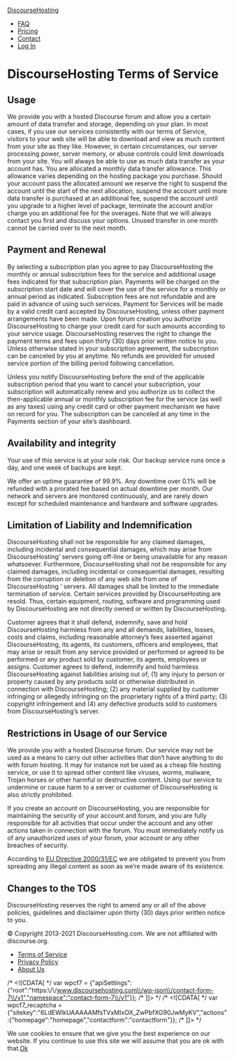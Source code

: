 [DiscourseHosting](https://www.discoursehosting.com/)

*   [FAQ](https://www.discoursehosting.com/faq/)
*   [Pricing](https://www.discoursehosting.com/pricing/)
*   [Contact](https://www.discoursehosting.com/contact/)
*   [Log In](https://controlpanel.discoursehosting.com/)

DiscourseHosting Terms of Service
=================================

Usage
-----

We provide you with a hosted Discourse forum and allow you a certain amount of data transfer and storage, depending on your plan. In most cases, if you use our services consistently with our terms of Service, visitors to your web site will be able to download and view as much content from your site as they like. However, in certain circumstances, our server processing power, server memory, or abuse controls could limit downloads from your site. You will always be able to use as much data transfer as your account has. You are allocated a monthly data transfer allowance. This allowance varies depending on the hosting package you purchase. Should your account pass the allocated amount we reserve the right to suspend the account until the start of the next allocation, suspend the account until more data transfer is purchased at an additional fee, suspend the account until you upgrade to a higher level of package, terminate the account and/or charge you an additional fee for the overages. Note that we will always contact you first and discuss your options. Unused transfer in one month cannot be carried over to the next month.

Payment and Renewal
-------------------

By selecting a subscription plan you agree to pay DiscourseHosting the monthly or annual subscription fees for the service and additional usage fees indicated for that subscription plan. Payments will be charged on the subscription start date and will cover the use of the service for a monthly or annual period as indicated. Subscription fees are not refundable and are paid in advance of using such services. Payment for Services will be made by a valid credit card accepted by DiscourseHosting, unless other payment arrangements have been made. Upon forum creation you authorize DiscourseHosting to charge your credit card for such amounts according to your service usage. DiscourseHosting reserves the right to change the payment terms and fees upon thirty (30) days prior written notice to you. Unless otherwise stated in your subscription agreement, the subscription can be canceled by you at anytime. No refunds are provided for unused service portion of the billing period following cancellation.

Unless you notify DiscourseHosting before the end of the applicable subscription period that you want to cancel your subscription, your subscription will automatically renew and you authorize us to collect the then-applicable annual or monthly subscription fee for the service (as well as any taxes) using any credit card or other payment mechanism we have on record for you. The subscription can be canceled at any time in the Payments section of your site’s dashboard.

Availability and integrity
--------------------------

Your use of this service is at your sole risk. Our backup service runs once a day, and one week of backups are kept.

We offer an uptime guarantee of 99.9%. Any downtime over 0.1% will be refunded with a prorated fee based on actual downtime per month. Our network and servers are monitored continuously, and are rarely down except for scheduled maintenance and hardware and software upgrades.

Limitation of Liability and Indemnification
-------------------------------------------

DiscourseHosting shall not be responsible for any claimed damages, including incidental and consequential damages, which may arise from DiscourseHosting’ servers going off-line or being unavailable for any reason whatsoever. Furthermore, DiscourseHosting shall not be responsible for any claimed damages, including incidental or consequential damages, resulting from the corruption or deletion of any web site from one of DiscourseHosting ‘ servers. All damages shall be limited to the immediate termination of service. Certain services provided by DiscourseHosting are resold. Thus, certain equipment, routing, software and programming used by DiscourseHosting are not directly owned or written by DiscourseHosting.

Customer agrees that it shall defend, indemnify, save and hold DiscourseHosting harmless from any and all demands, liabilities, losses, costs and claims, including reasonable attorney’s fees asserted against DiscourseHosting, its agents, its customers, officers and employees, that may arise or result from any service provided or performed or agreed to be performed or any product sold by customer, its agents, employees or assigns. Customer agrees to defend, indemnify and hold harmless DiscourseHosting against liabilities arising out of; (1) any injury to person or property caused by any products sold or otherwise distributed in connection with DiscourseHosting; (2) any material supplied by customer infringing or allegedly infringing on the proprietary rights of a third party; (3) copyright infringement and (4) any defective products sold to customers from DiscourseHosting’s server.

Restrictions in Usage of our Service
------------------------------------

We provide you with a hosted Discourse forum. Our service may not be used as a means to carry out other activities that don’t have anything to do with forum hosting. It may for instance not be used as a cheap file hosting service, or use it to spread other content like viruses, worms, malware, Trojan horses or other harmful or destructive content. Using our service to undermine or cause harm to a server or customer of DiscourseHosting is also strictly prohibited.

If you create an account on DiscourseHosting, you are responsible for maintaining the security of your account and forum, and you are fully responsible for all activities that occur under the account and any other actions taken in connection with the forum. You must immediately notify us of any unauthorized uses of your forum, your account or any other breaches of security.

According to [EU Directive 2000/31/EC](https://eur-lex.europa.eu/legal-content/en/TXT/?uri=LEGISSUM%3Al24204) we are obligated to prevent you from spreading any illegal content as soon as we’re made aware of its existence.

Changes to the TOS
------------------

DiscourseHosting reserves the right to amend any or all of the above policies, guidelines and disclaimer upon thirty (30) days prior written notice to you.

© Copyright 2013-2021 DiscourseHosting.com. We are not affiliated with discourse.org.

*   [Terms of Service](https://www.discoursehosting.com/tos/)
*   [Privacy Policy](https://www.discoursehosting.com/privacy-policy/)
*   [About Us](https://www.discoursehosting.com/about-us/)

/\* <!\[CDATA\[ \*/ var wpcf7 = {"apiSettings":{"root":"https:\\/\\/www.discoursehosting.com\\/wp-json\\/contact-form-7\\/v1","namespace":"contact-form-7\\/v1"}}; /\* \]\]> \*/ /\* <!\[CDATA\[ \*/ var wpcf7\_recaptcha = {"sitekey":"6LdEWIkUAAAAAMfsTVxMIxOX\_ZwPbfXG90JwMyKV","actions":{"homepage":"homepage","contactform":"contactform"}}; /\* \]\]> \*/

We use cookies to ensure that we give you the best experience on our website. If you continue to use this site we will assume that you are ok with that.[Ok](#)[](javascript:void(0);)